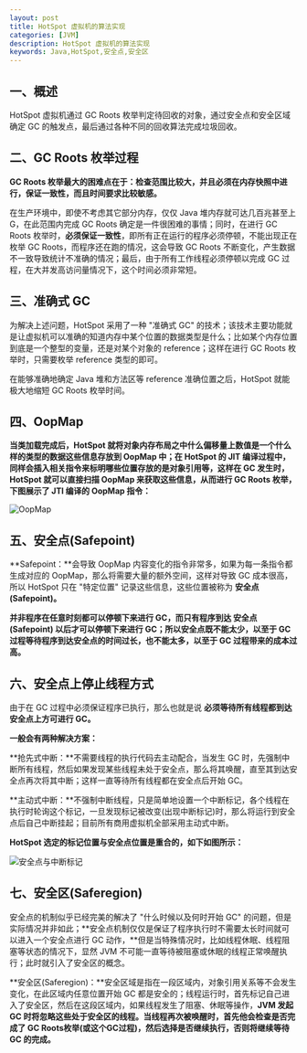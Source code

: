 ```yaml
---
layout: post
title: HotSpot 虚拟机的算法实现
categories: [JVM]
description: HotSpot 虚拟机的算法实现
keywords: Java,HotSpot,安全点,安全区
---
```


## 一、概述

HotSpot 虚拟机通过 GC Roots 枚举判定待回收的对象，通过安全点和安全区域确定 GC 的触发点，最后通过各种不同的回收算法完成垃圾回收。

<!--more-->

## 二、GC Roots 枚举过程

**GC Roots 枚举最大的困难点在于：检查范围比较大，并且必须在内存快照中进行，保证一致性，而且时间要求比较敏感。**

在生产环境中，即使不考虑其它部分内存，仅仅 Java 堆内存就可达几百兆甚至上G，在此范围内完成 GC Roots 确定是一件很困难的事情；同时，在进行 GC Roots 枚举时，**必须保证一致性**，即所有正在运行的程序必须停顿，不能出现正在枚举 GC Roots，而程序还在跑的情况，这会导致 GC Roots 不断变化，产生数据不一致导致统计不准确的情况；最后，由于所有工作线程必须停顿以完成 GC 过程，在大并发高访问量情况下，这个时间必须非常短。

## 三、准确式 GC

为解决上述问题，HotSpot 采用了一种 "准确式 GC" 的技术；该技术主要功能就是让虚拟机可以准确的知道内存中某个位置的数据类型是什么；比如某个内存位置到底是一个整型的变量，还是对某个对象的 reference；这样在进行 GC Roots 枚举时，只需要枚举 reference 类型的即可。

在能够准确地确定 Java 堆和方法区等 reference 准确位置之后，HotSpot 就能极大地缩短 GC Roots 枚举时间。

## 四、OopMap

**当类加载完成后，HotSpot 就将对象内存布局之中什么偏移量上数值是一个什么样的类型的数据这些信息存放到 OopMap 中；在 HotSpot 的 JIT 编译过程中，同样会插入相关指令来标明哪些位置存放的是对象引用等，这样在 GC 发生时，HotSpot 就可以直接扫描 OopMap 来获取这些信息，从而进行 GC Roots 枚举，下图展示了 JTI 编译的 OopMap 指令：**

![OopMap](https://cdn.mritd.me/markdown/hexo_jvm_jmm_oopmap.png)

## 五、安全点(Safepoint)

**Safepoint：**会导致 OopMap 内容变化的指令非常多，如果为每一条指令都生成对应的 OopMap，那么将需要大量的额外空间，这样对导致 GC 成本很高，所以 HotSpot 只在 "特定位置" 记录这些信息，这些位置被称为 **安全点(Safepoint)。**

**并非程序在任意时刻都可以停顿下来进行 GC，而只有程序到达 安全点(Safepoint) 以后才可以停顿下来进行 GC；所以安全点既不能太少，以至于 GC 过程等待程序到达安全点的时间过长，也不能太多，以至于 GC 过程带来的成本过高。**

## 六、安全点上停止线程方式

由于在 GC 过程中必须保证程序已执行，那么也就是说 **必须等待所有线程都到达安全点上方可进行 GC。**

**一般会有两种解决方案：**

**抢先式中断：**不需要线程的执行代码去主动配合，当发生 GC 时，先强制中断所有线程，然后如果发现某些线程未处于安全点，那么将其唤醒，直至其到达安全点再次将其中断；这样一直等待所有线程都在安全点后开始 GC。

**主动式中断：**不强制中断线程，只是简单地设置一个中断标记，各个线程在执行时轮询这个标记，一旦发现标记被改变(出现中断标记)时，那么将运行到安全点后自己中断挂起；目前所有商用虚拟机全部采用主动式中断。

**HotSpot 选定的标记位置与安全点位置是重合的，如下如图所示：**

![安全点与中断标记](https://cdn.mritd.me/markdown/hexo_jvm_jmm_safepoint.png)


## 七、安全区(Saferegion)

安全点的机制似乎已经完美的解决了 "什么时候以及何时开始 GC" 的问题，但是实际情况并非如此；**安全点机制仅仅是保证了程序执行时不需要太长时间就可以进入一个安全点进行 GC 动作，**但是当特殊情况时，比如线程休眠、线程阻塞等状态的情况下，显然 JVM 不可能一直等待被阻塞或休眠的线程正常唤醒执行；此时就引入了安全区的概念。

**安全区(Saferegion)：**安全区域是指在一段区域内，对象引用关系等不会发生变化，在此区域内任意位置开始 GC 都是安全的；线程运行时，首先标记自己进入了安全区，然后在这段区域内，如果线程发生了阻塞、休眠等操作，**JVM 发起 GC 时将忽略这些处于安全区的线程。当线程再次被唤醒时，首先他会检查是否完成了 GC Roots枚举(或这个GC过程)，然后选择是否继续执行，否则将继续等待 GC 的完成。**
